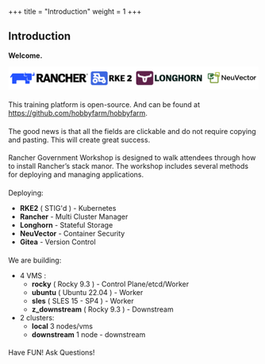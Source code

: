 +++
title = "Introduction"
weight = 1
+++

## Introduction
**Welcome.**

![products](https://raw.githubusercontent.com/clemenko/rke_workshop/main/images/rgs-banner-rounded.png)

####
This training platform is open-source. And can be found at https://github.com/hobbyfarm/hobbyfarm.

####
The good news is that all the fields are clickable and do not require copying and pasting. This will create great success.

####
Rancher Government Workshop is designed to walk attendees through how to install Rancher’s stack manor. The workshop includes several methods for deploying and managing applications.

####
Deploying:
* **RKE2** ( STIG'd ) - Kubernetes
* **Rancher** - Multi Cluster Manager
* **Longhorn** - Stateful Storage
* **NeuVector** - Container Security
* **Gitea** - Version Control

####
We are building:
* 4 VMS :
  * **rocky** ( Rocky 9.3 ) - Control Plane/etcd/Worker
  * **ubuntu** ( Ubuntu 22.04 ) - Worker
  * **sles** ( SLES 15 - SP4 ) - Worker
  * **z_downstream** ( Rocky 9.3 ) - Downstream
* 2 clusters:
  * **local** 3 nodes/vms
  * **downstream** 1 node - downstream

####
Have FUN! Ask Questions!
